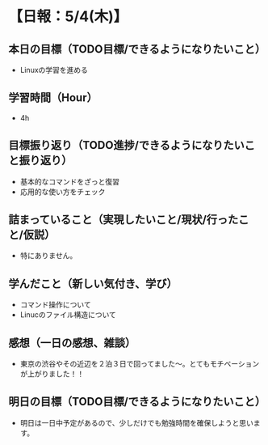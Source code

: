 # 【日報：5/4(木)】
## 本日の目標（TODO目標/できるようになりたいこと）
- Linuxの学習を進める
## 学習時間（Hour）
- 4h
## 目標振り返り（TODO進捗/できるようになりたいこと振り返り）
- 基本的なコマンドをざっと復習
- 応用的な使い方をチェック
## 詰まっていること（実現したいこと/現状/行ったこと/仮説）
- 特にありません。
## 学んだこと（新しい気付き、学び）
- コマンド操作について
- Linucのファイル構造について
## 感想（一日の感想、雑談）
- 東京の渋谷やその近辺を２泊３日で回ってました〜。とてもモチベーションが上がりました！！
## 明日の目標（TODO目標/できるようになりたいこと）
- 明日は一日中予定があるので、少しだけでも勉強時間を確保しようと思います。
